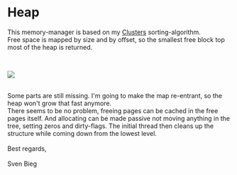 <h1>Heap</h1>

<p>
This memory-manager is based on my <a href="http://www.github.com/svenbieg/clusters">Clusters</a> sorting-algorithm.<br />
Free space is mapped by size and by offset, so the smallest free block top most of the heap is returned.<br />
</p><br />

<img src="https://user-images.githubusercontent.com/12587394/103431851-2114df80-4bd7-11eb-82fd-5c87cd22f8e0.jpg" /><br />
<br />

<p>
Some parts are still missing. I'm going to make the map re-entrant, so the heap won't grow that fast anymore.<br />
There seems to be no problem, freeing pages can be cached in the free pages itself. And allocating can be made passive not moving anything in the tree, setting zeros and dirty-flags. The initial thread then cleans up the structure while coming down from the lowest level.<br />
<br />
Best regards,<br />
<br />
Sven Bieg
</p><br />

<br /><br /><br /><br /><br />
